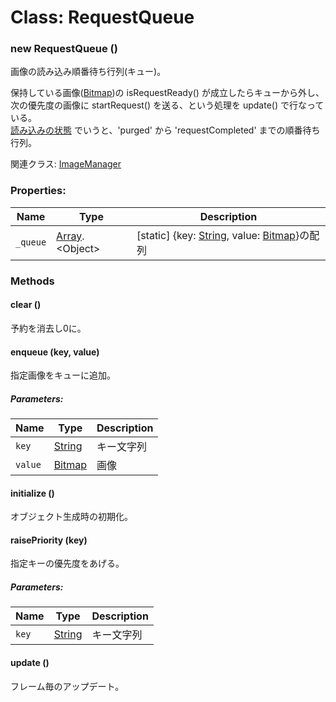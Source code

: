 # Class: RequestQueue

### new RequestQueue ()
画像の読み込み順番待ち行列(キュー)。

保持している画像([Bitmap](Bitmap.md))の isRequestReady() が成立したらキューから外し、次の優先度の画像に startRequest() を送る、という処理を update() で行なっている。<br />
[読み込みの状態](Bitmap.md#読み込みの状態) でいうと、'purged' から 'requestCompleted' までの順番待ち行列。

関連クラス: [ImageManager](ImageManager.md)


### Properties:

| Name | Type | Description |
| --- | --- | --- |
| `_queue` | [Array](Array.md).&lt;Object&gt; | [static] {key: [String](String.md), value: [Bitmap](Bitmap.md)}の配列 |


### Methods

#### clear ()
予約を消去し0に。


#### enqueue (key, value)
指定画像をキューに追加。

##### Parameters:

| Name | Type | Description |
| --- | --- | --- |
| `key` | [String](String.md) | キー文字列 |
| `value` | [Bitmap](Bitmap.md) | 画像 |


#### initialize ()
オブジェクト生成時の初期化。


#### raisePriority (key)
指定キーの優先度をあげる。

##### Parameters:

| Name | Type | Description |
| --- | --- | --- |
| `key` | [String](String.md) | キー文字列 |


#### update ()
フレーム毎のアップデート。